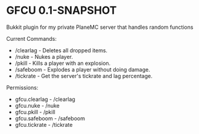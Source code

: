 # GFCU 0.1-SNAPSHOT
Bukkit plugin for my private PlaneMC server that handles random functions

Current Commands:
- /clearlag - Deletes all dropped items.
- /nuke - Nukes a player.
- /pkill - Kills a player with an explosion.
- /safeboom - Explodes a player without doing damage.
- /tickrate - Get the server's tickrate and lag percentage.

Permissions:
- gfcu.clearlag - /clearlag
- gfcu.nuke - /nuke
- gfcu.pkill - /pkill
- gfcu.safeboom - /safeboom
- gfcu.tickrate - /tickrate
